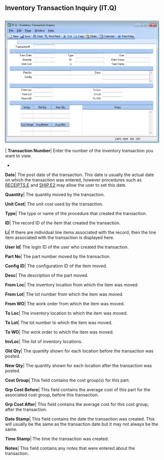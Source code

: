 ## Inventory Transaction Inquiry (IT.Q)
<PageHeader />

##

![](./IT-Q-1.jpg)

| **Transaction Number**|  Enter the number of the inventory transaction you
want to view.

-  
**Date**|  The post date of the transaction. This date is usually the actual
date on which the transaction was entered, however procedures such as
[RECEIPTS.E](../RECEIPTS-E/README.md) and [SHIP.E2](../SHIP-E2/README.md) may allow the user to
set this date.

**Quantity**|  The quantity moved by the transaction.

**Unit Cost**|  The unit cost used by the transaction.

**Type**|  The type or name of the procedure that created the transaction.

**ID**|  The record ID of the item that created the transaction.

**Li**|  If there are individual line items associated with the record, then
the line item associated with the transaction is displayed here.

**User Id**|  The login ID of the user who created the transaction.

**Part No**|  The part number moved by the transaction.

**Config ID**|  The configuration ID of the item moved.

**Desc**|  The description of the part moved.

**From Loc**|  The inventory location from which the item was moved.

**From Lot**|  The lot number from which the item was moved.

**From WO**|  The work order from which the item was moved.

**To Loc**|  The inventory location to which the item was moved.

**To Lot**|  The lot number to which the item was moved.

**To WO**|  The work order to which the item was moved.

**InvLoc**|  The list of inventory locations.

**Old Qty**|  The quantity shown for each location before the transaction was
posted.

**New Qty**|  The quantity shown for each location after the transaction was
posted.

**Cost Group**|  This field contains the cost group(s) for this part.

**Grp Cost Before**|  This field contains the average cost of this part for
the associated cost group, before this transaction.

**Grp Cost After**|  This field contains the average cost for this cost group,
after the transaction.

**Date Stamp**|  This field contains the date the transaction was created.
This will usually be the same as the transaction date but it may not always be
the same.

**Time Stamp**|  The time the transaction was created.

**Notes**|  This field contains any notes that were entered about the
transaction.


<badge text= "Version 8.10.57 " vertical="middle" />

<PageFooter />
